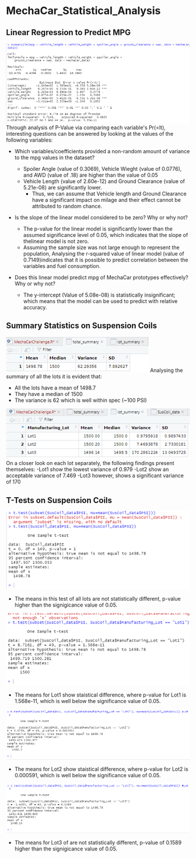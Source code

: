 # MechaCar_Statistical_Analysis

## Linear Regression to Predict MPG


![LmMpg](https://github.com/A-Mossa/MechaCar_Statistical_Analysis/blob/main/Resources/SummaryLmDel1.png)
Through analysis of P-Value via comparing each variable's Pr(<lt), interesting questions can be answered by looking at the values of the following variables:
  - Which variables/coefficients provided a non-random amount of variance to the mpg values in the dataset?
    - Spoiler Angle (value of 0.3069),  Vehicle Wieght (value of 0.0776), and AWD (value of .18) are higher than the value of 0.05
    - Vehicle Length (value of 2.60e-12) and Ground Clearance (value of 5.21e-08) are significantly lower.
        - Thus, we can assume that Vehicle length and Ground Clearance have a significant impact on milage and their effect cannot be attributed to random chance.
  
  
  - Is the slope of the linear model considered to be zero? Why or why not?
    
    - The p-value for the linear model is significantly lower than the assumed significance level of 0.05, which indicates that the slope of thelinear model is not zero.
    - Assuming the sample size was not large enough to represent the population, Analysing the r-squared value of linear model (value of 0.7149)indicates that it is possible to predict correlation between the variables and fuel consumption.
    
  - Does this linear model predict mpg of MechaCar prototypes effectively? Why or why not?
    - The y-intercept (Value of 5.08e-08) is statistically insignificant; which means that the model can be used to predict with relative accuracy.

## Summary Statistics on Suspension Coils

![TtlSummary](https://github.com/A-Mossa/MechaCar_Statistical_Analysis/blob/main/Resources/totalsummary.png)
Analysing the summary of all the lots it is evident that:
  - All the lots have a mean of 1498.7
  - They have a median of 1500
  - The variance is 62 which is well within spec (~100 PSI)

![LotSummary](https://github.com/A-Mossa/MechaCar_Statistical_Analysis/blob/main/Resources/lotsummary.png)
On a closer look on each lot separately, the following findings present themselves:
  -Lot1 show the lowest variance of 0.979
  -Lot2 show an acceptable variance of 7.469
  -Lot3 however, shows a significant variance of 170


## T-Tests on Suspension Coils

![t.tet](https://github.com/A-Mossa/MechaCar_Statistical_Analysis/blob/main/Resources/T.test%20one%20sample.png)
- The means in this test of all lots are not statistically different, p-value higher than the signigicance value of 0.05.

![lot1](https://github.com/A-Mossa/MechaCar_Statistical_Analysis/blob/main/Resources/Lot1%20ttest.png)
- The means for Lot1 show staistical difference, where p-value for Lot1 is 1.568e-11, which is well below the significance value of 0.05.

![lot2](https://github.com/A-Mossa/MechaCar_Statistical_Analysis/blob/main/Resources/Lot2%20ttest.png)
- The means for Lot2 show staistical difference, where p-value for Lot2 is 0.000591, which is well below the significance value of 0.05.

![lot3](https://github.com/A-Mossa/MechaCar_Statistical_Analysis/blob/main/Resources/Lot3%20ttest.png)
- The means for Lot3 of are not statistically different, p-value of 0.1589 higher than the signigicance value of 0.05.


